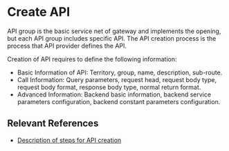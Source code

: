 # Create API

API group is the basic service net of gateway and implements the opening, but each API group includes specific API. The API creation process is the process that API provider defines the API.

Creation of API requires to define the following information:
-  Basic Information of API: Territory, group, name, description, sub-route.
-  Call Information: Query parameters, request head, request body type, request body format, response body type, normal return format.
-  Advanced Information: Backend basic information, backend service parameters configuration, backend constant parameters configuration.
   


## Relevant References

- [Description of steps for API creation](../Operation-Guide/Create-API/Create-API.md)
